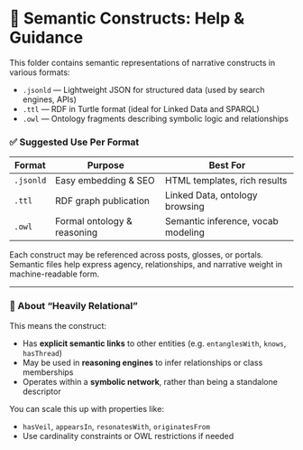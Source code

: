 # 🧶 Semantic Constructs: Help & Guidance

This folder contains semantic representations of narrative constructs in various formats:

- `.jsonld` — Lightweight JSON for structured data (used by search engines, APIs)
- `.ttl` — RDF in Turtle format (ideal for Linked Data and SPARQL)
- `.owl` — Ontology fragments describing symbolic logic and relationships

### ✅ Suggested Use Per Format

| Format        | Purpose                             | Best For                          |
|---------------|--------------------------------------|-----------------------------------|
| `.jsonld`     | Easy embedding & SEO                | HTML templates, rich results      |
| `.ttl`        | RDF graph publication               | Linked Data, ontology browsing    |
| `.owl`        | Formal ontology & reasoning         | Semantic inference, vocab modeling|

Each construct may be referenced across posts, glosses, or portals. Semantic files help express agency, relationships, and narrative weight in machine-readable form.

---

### 📌 About “Heavily Relational”

This means the construct:
- Has **explicit semantic links** to other entities (e.g. `entanglesWith`, `knows`, `hasThread`)
- May be used in **reasoning engines** to infer relationships or class memberships
- Operates within a **symbolic network**, rather than being a standalone descriptor

You can scale this up with properties like:
- `hasVeil`, `appearsIn`, `resonatesWith`, `originatesFrom`
- Use cardinality constraints or OWL restrictions if needed

